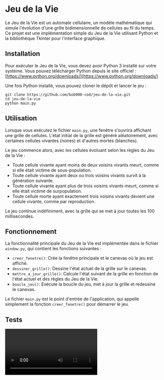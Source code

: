 # Jeu de la Vie

Le Jeu de la Vie est un automate cellulaire, un modèle mathématique qui simule l'évolution d'une grille bidimensionnelle de cellules au fil du temps. Ce projet est une implémentation simple du Jeu de la Vie utilisant Python et la bibliothèque Tkinter pour l'interface graphique.

## Installation

Pour exécuter le Jeu de la Vie, vous devez avoir Python 3 installé sur votre système. Vous pouvez télécharger Python depuis le site officiel : [https://www.python.org/downloads/](https://www.python.org/downloads/)

Une fois Python installé, vous pouvez cloner le dépôt et lancer le jeu :

```
git clone https://github.com/bob900-cod/jeu-de-la-vie.git
cd jeu-de-la-vie
python main.py
```
## Utilisation

Lorsque vous exécutez le fichier `main.py`, une fenêtre s'ouvrira affichant une grille de cellules. L'état initial de la grille est généré aléatoirement, avec certaines cellules vivantes (noires) et d'autres mortes (blanches).

Le jeu commence alors, avec les cellules évoluant selon les règles du Jeu de la Vie :

- Toute cellule vivante ayant moins de deux voisins vivants meurt, comme si elle était victime de sous-population.
- Toute cellule vivante ayant deux ou trois voisins vivants survit à la génération suivante.
- Toute cellule vivante ayant plus de trois voisins vivants meurt, comme si elle était victime de surpopulation.
- Toute cellule morte ayant exactement trois voisins vivants devient une cellule vivante, comme par reproduction.

Le jeu continue indéfiniment, avec la grille qui se met à jour toutes les 100 millisecondes.

## Fonctionnement

La fonctionnalité principale du Jeu de la Vie est implémentée dans le fichier `window.py`, qui contient les fonctions suivantes :

- `creer_fenetre()`: Crée la fenêtre principale et le canevas où le jeu est affiché.
- `dessiner_grille()`: Dessine l'état actuel de la grille sur le canevas.
- `mettre_a_jour_grille()`: Calcule l'état suivant de la grille en fonction de l'état actuel et des règles du Jeu de la Vie.
- `boucle_jeu()`: Exécute la boucle du jeu, met à jour la grille et redessine le canevas.

Le fichier `main.py` est le point d'entrée de l'application, qui appelle simplement la fonction `creer_fenetre()` pour démarrer le jeu.

## Tests
![Screen](vidéo/tes.mp4)